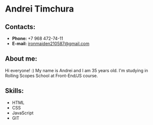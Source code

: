 # Andrei Timchura

## **Contacts:**
* **Phone:** +7 968 472-74-11
* **E-mail:** ironmaiden210587@gmail.com

## **About me:**
Hi everyone! :) My name is Andrei and I am 35 years old. I'm studying in Rolling Scopes School at Front-End/JS course.

## **Skills:**
* HTML
* CSS
* JavaScript
* GIT
